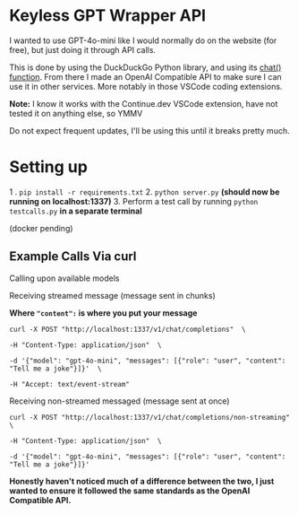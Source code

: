 # Keyless GPT Wrapper API

I wanted to use GPT-4o-mini like I would normally do on the website (for free), but just doing it through API calls. 

This is done by using the DuckDuckGo Python library, and using its [chat() function](https://pypi.org/project/duckduckgo-search). From there I made an OpenAI Compatible API to make sure I can use it in other services. More notably in those VSCode coding extensions.

**Note:** I know it works with the Continue.dev VSCode extension, have not tested it on anything else, so YMMV

Do not expect frequent updates, I'll be using this until it breaks pretty much.


# Setting up
1 . ``pip install -r requirements.txt``
2. ``python server.py``  **(should now be running on localhost:1337)**
3. Perform a test call by running ``python testcalls.py`` **in a separate terminal**

(docker pending)
## Example Calls Via curl
Calling upon available models

Receiving streamed message (message sent in chunks)

**Where ``"content":`` is where you put your message**

    curl -X POST "http://localhost:1337/v1/chat/completions"  \
    
    -H "Content-Type: application/json"  \
    
    -d '{"model": "gpt-4o-mini", "messages": [{"role": "user", "content": "Tell me a joke"}]}'  \
    
    -H "Accept: text/event-stream"

Receiving non-streamed messaged (message sent at once)

    curl -X POST "http://localhost:1337/v1/chat/completions/non-streaming"  \
    
    -H "Content-Type: application/json"  \
    
    -d '{"model": "gpt-4o-mini", "messages": [{"role": "user", "content": "Tell me a joke"}]}'

__Honestly haven't noticed much of a difference between the two, I just wanted to ensure it followed the same standards as the OpenAI Compatible API.__



